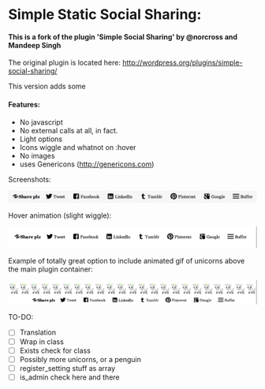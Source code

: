 Simple Static Social Sharing:
=============================

#### This is a fork of the plugin 'Simple Social Sharing' by @norcross and Mandeep Singh

The original plugin is located here: http://wordpress.org/plugins/simple-social-sharing/
 
This version adds some  
 
#### Features:

- No javascript
- No external calls at all, in fact.
- Light options
- Icons wiggle and whatnot on :hover
- No images
- uses Genericons (http://genericons.com)

Screenshots:

![Image](/inc/screenshot.png?raw=true)

Hover animation (slight wiggle):

![Image](/inc/example_wiggle_animation.gif?raw=true)

Example of totally great option to include animated gif of unicorns above the main plugin container:

![Image](/inc/example_unicorns.gif?raw=true)


TO-DO:

- [ ] Translation
- [ ] Wrap in class
- [ ] Exists check for class
- [ ] Possibly more unicorns, or a penguin
- [ ] register_setting stuff as array
- [ ] is_admin check here and there
